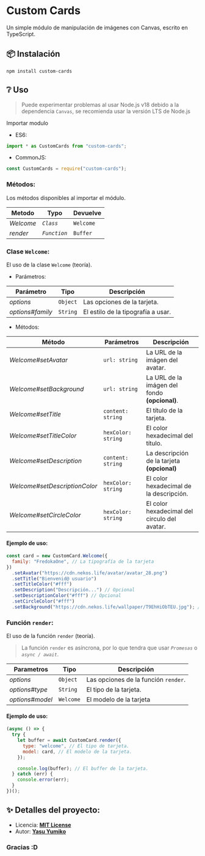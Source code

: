 # Custom Cards

Un simple módulo de manipulación de imágenes con Canvas, escrito en TypeScript.

## 📦 Instalación

```
npm install custom-cards
```

## ❔ Uso

> Puede experimentar problemas al usar Node.js v18 debido a la dependencia `Canvas`, se recomienda usar la versión LTS de Node.js

Importar modulo

- ES6:

```js
import * as CustomCards from "custom-cards";
```

- CommonJS:

```js
const CustomCards = require("custom-cards");
```

### Métodos:

Los métodos disponibles al importar el módulo.

| Metodo    | Typo         | Devuelve |
| --------- | ------------ | -------- |
| _Welcome_ | _`Class`_    | `Welcome`   |
| _render_  | _`Function`_ | `Buffer` |

### Clase `Welcome`:

El uso de la clase `Welcome` (teoría).

- Parámetros:

| Parámetro        | Tipo     | Descripción                        |
| ---------------- | -------- | ---------------------------------- |
| _options_        | `Object` | Las opciones de la tarjeta.        |
| _options#family_ | `String` | El estilo de la tipografía a usar. |

- Métodos:

| Método                        | Parámetros         | Descripción                                   |
| ----------------------------- | ------------------ | --------------------------------------------- |
| _Welcome#setAvatar_           | `url: string`      | La URL de la imágen del avatar.               |
| _Welcome#setBackground_       | `url: string`      | La URL de la imágen del fondo **(opcional)**. |
| _Welcome#setTitle_            | `content: string`  | El título de la tarjeta.                      |
| _Welcome#setTitleColor_       | `hexColor: string` | El color hexadecimal del título.              |
| _Welcome#setDescription_      | `content: string`  | La descripción de la tarjeta **(opcional)**   |
| _Welcome#setDescriptionColor_ | `hexColor: string` | El color hexadecimal de la descripción.       |
| _Welcome#setCircleColor_      | `hexColor: string` | El color hexadecimal del circulo del avatar.  |

#### Ejemplo de uso:

```js
const card = new CustomCard.Welcome({
  family: "FredokaOne", // La tipografía de la tarjeta
})
  .setAvatar("https://cdn.nekos.life/avatar/avatar_28.png")
  .setTitle("Bienvenid@ usuario")
  .setTitleColor("#fff")
  .setDescription("Descripción...") // Opcional
  .setDescriptionColor("#fff") // Opcional
  .setCircleColor("#fff")
  .setBackground("https://cdn.nekos.life/wallpaper/T9EhHiObTEU.jpg"); // Opcional
```

### Función `render`:

El uso de la función `render` (teoría).

> La función `render` es asíncrona, por lo que tendra que usar _`Promesas`_ o _`async / await`_.

| Parametros          | Tipo      | Descripción                          |
| ------------------- | --------- | ------------------------------------ |
| _options_           | `Object`  | Las opciones de la función `render`. |
| _options#type_      | `String`  | El tipo de la tarjeta.               |
| _options#model_ | `Welcome` | El modelo de la tarjeta          |

#### Ejemplo de uso:

```js
(async () => {
  try {
    let buffer = await CustomCard.render({
      type: "welcome", // El tipo de tarjeta.
      model: card, // El modelo de la tarjeta.
    });

    console.log(buffer); // El buffer de la tarjeta.
  } catch (err) {
    console.error(err);
  }
})();
```

## ✨ Detalles del proyecto:

- Licencia: **[MIT License](https://github.com/Yumiko0828/custom-cards/blob/main/LICENSE.md)**
- Autor: **[Yasu Yumiko](https://discord.com/users/752918867273187378)**

### Gracias :D
